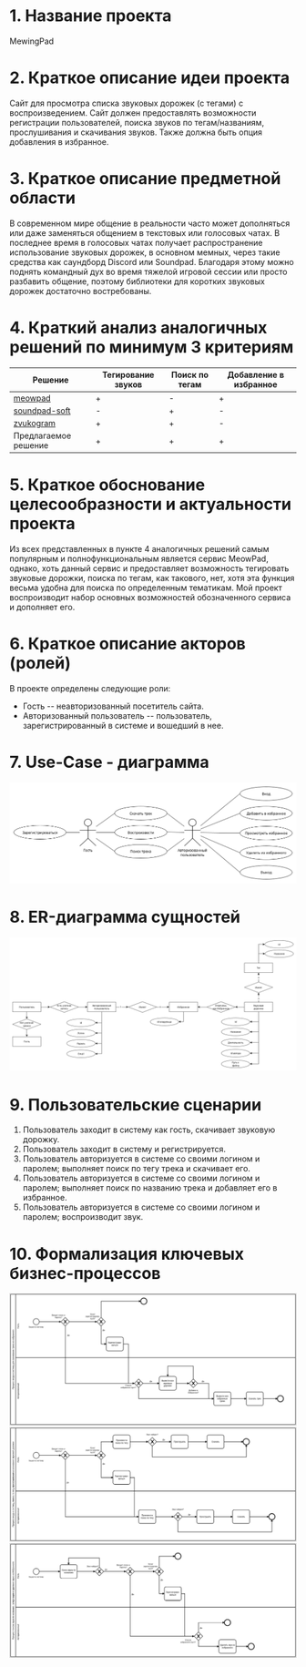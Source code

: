 # 1\. Название проекта

MewingPad

# 2\. Краткое описание идеи проекта

Сайт для просмотра списка звуковых дорожек (с тегами) с воспроизведением. Сайт должен предоставлять возможности регистрации пользователей, поиска звуков по тегам/названиям, прослушивания и скачивания звуков. Также должна быть опция добавления в избранное.

# 3\. Краткое описание предметной области

В современном мире общение в реальности часто может дополняться или даже заменяться общением в текстовых или голосовых чатах. В последнее время в голосовых чатах получает распространение использование звуковых дорожек, в основном мемных, через такие средства как саундборд Discord или Soundpad. Благодаря этому можно поднять командный дух во время тяжелой игровой сессии или просто разбавить общение, поэтому библиотеки для коротких звуковых дорожек достаточно востребованы.

# 4\. Краткий анализ аналогичных решений по минимум 3 критериям

Решение                                      | Тегирование звуков | Поиск по тегам | Добавление в избранное
-------------------------------------------- | ------------------ | -------------- | ----------------------
[meowpad](https://meowpad.me/ru-ru/)         | +                  | -              | +                      |
[soundpad-soft](https://soundpad-soft.ru/)   | -                  | +              | -                      |
[zvukogram](https://zvukogram.com/category/) | +                  | +              | -                      |
Предлагаемое решение                         | +                  | +              | +                      |

# 5\. Краткое обоснование целесообразности и актуальности проекта
Из всех представленных в пункте 4 аналогичных решений самым популярным и полнофункциональным является сервис MeowPad, однако, хоть данный сервис и предоставляет возможность тегировать звуковые дорожки, поиска по тегам, как такового, нет, хотя эта функция весьма удобна для поиска по определенным тематикам. Мой проект воспроизводит набор основных возможностей обозначенного сервиса и дополняет его.

# 6\. Краткое описание акторов (ролей)

В проекте определены следующие роли:

- Гость -- неавторизованный посетитель сайта.
- Авторизованный пользователь -- пользователь, зарегистрированный в системе и вошедший в нее.

# 7\. Use-Case - диаграмма

![alt text](images/use_case.png "Use-Case диаграмма")

# 8\. ER-диаграмма сущностей

![alt text](images/er.png "ER-диаграмма сущностей")

# 9\. Пользовательские сценарии

1) Пользователь заходит в систему как гость, скачивает звуковую дорожку.
2) Пользователь заходит в систему и регистрируется.
3) Пользователь авторизуется в системе со своими логином и паролем; выполняет поиск по тегу трека и скачивает его.
4) Пользователь авторизуется в системе со своими логином и паролем; выполняет поиск по названию трека и добавляет его в избранное.
5) Пользователь авторизуется в системе со своими логином и паролем; воспроизводит звук.

# 10\. Формализация ключевых бизнес-процессов

![alt text](images/bpmn_01.png "Процесс входа в систему для скачивание трека из избранного")
![alt text](images/bpmn_02.png "Процесс входа в систему, поиска по тегу, прослушивания и скачивания звуковой дорожки")
![alt text](images/bpmn_03.png "Процесс поиска звука по названию, авторизации и удаления звука из Избранного")